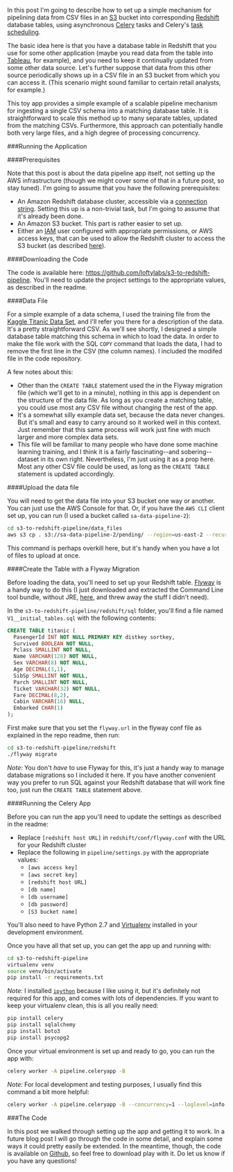 In this post I'm going to describe how to set up a simple mechanism for pipelining data from CSV files in an [S3](https://aws.amazon.com/documentation/s3/) bucket into corresponding [Redshift](https://aws.amazon.com/redshift/) database tables, using asynchronous [Celery](http://docs.celeryproject.org/en/latest/) tasks and Celery's [task scheduling](http://docs.celeryproject.org/en/latest/userguide/periodic-tasks.html).

The basic idea here is that you have a database table in Redshift that you use for some other application (maybe you read data from the table into [Tableau](https://www.tableau.com/), for example), and you need to keep it continually updated from some other data source. Let's further suppose that data from this other source periodically shows up in a CSV file in an S3 bucket from which you can access it. (This scenario might sound familiar to certain retail analysts, for example.)

This toy app provides a simple example of a scalable pipeline mechanism for ingesting a single CSV schema into a matching database table. It is straightforward to scale this method up to many separate tables, updated from the matching CSVs. Furthermore, this approach can potentially handle both very large files, and a high degree of processing concurrency.

###Running the Application

####Prerequisites

Note that this post is about the data pipeline app itself, not setting up the AWS infrastructure (though we might cover some of that in a future post, so stay tuned). I'm going to assume that you have the following prerequisites:

- An Amazon Redshift database cluster, accessible via a [connection string](http://docs.aws.amazon.com/redshift/latest/mgmt/configuring-connections.html). Setting this up is a non-trivial task, but I'm going to assume that it's already been done.
- An Amazon S3 bucket. This part is rather easier to set up.
- Either an [IAM](http://docs.aws.amazon.com/IAM/latest/UserGuide/introduction.html) user configured with appropriate permissions, or AWS access keys, that can be used to allow the Redshift cluster to access the S3 bucket (as described [here](http://docs.aws.amazon.com/redshift/latest/dg/tutorial-loading-run-copy.html)).

####Downloading the Code

The code is available here: https://github.com/loftylabs/s3-to-redshift-pipeline. You'll need to update the project settings to the appropriate values, as described in the readme.

####Data File

For a simple example of a data schema, I used the training file from the [Kaggle Titanic Data Set](https://www.kaggle.com/c/titanic/data), and I'll refer you there for a description of the data. It's a pretty straightforward CSV. As we'll see shortly, I designed a simple database table matching this schema in which to load the data. In order to make the file work with the SQL `COPY` command that loads the data, I had to remove the first line in the CSV (the column names). I included the modifed file in the code repository.

A few notes about this:

- Other than the `CREATE TABLE` statement used the in the Flyway migration file (which we'll get to in a minute), nothing in this app is dependent on the structure of the data file. As long as you create a matching table, you could use most any CSV file without changing the rest of the app.
- It's a somewhat silly example data set, because the data never changes. But it's small and easy to carry around so it worked well in this context. Just remember that this same process will work just fine with much larger and more complex data sets.
- This file will be familiar to many people who have done some machine learning training, and I think it is a fairly fascinating--and sobering--dataset in its own right. Nevertheless, I'm just using it as a prop here. Most any other CSV file could be used, as long as the `CREATE TABLE` statement is updated accordingly.


####Upload the data file

You will need to get the data file into your S3 bucket one way or another. You can just use the AWS Console for that. Or, if you have the `AWS CLI` client set up, you can run (I used a bucket called `sa-data-pipeline-2`):
```bash
cd s3-to-redshift-pipeline/data_files
aws s3 cp . s3://sa-data-pipeline-2/pending/ --region=us-east-2 --recursive --exclude ".DS_Store"
```
This command is perhaps overkill here, but it's handy when you have a lot of files to upload at once.

####Create the Table with a Flyway Migration


Before loading the data, you'll need to set up your Redshift table. [Flyway](https://flywaydb.org/) is a handy way to do this (I just downloaded and extracted the Command Line tool bundle, without JRE, [here](https://flywaydb.org/getstarted/download), and threw away the stuff I didn't need).

In the `s3-to-redshift-pipeline/redshift/sql` folder, you'll find a file named `V1__initial_tables.sql` with the following contents:
```sql
CREATE TABLE titanic (
  PasengerId INT NOT NULL PRIMARY KEY distkey sortkey,
  Survived BOOLEAN NOT NULL,
  Pclass SMALLINT NOT NULL,
  Name VARCHAR(128) NOT NULL,
  Sex VARCHAR(8) NOT NULL,
  Age DECIMAL(3,1),
  SibSp SMALLINT NOT NULL,
  Parch SMALLINT NOT NULL,
  Ticket VARCHAR(32) NOT NULL,
  Fare DECIMAL(8,2),
  Cabin VARCHAR(16) NULL,
  Embarked CHAR(1)
);
```
First make sure that you set the `flyway.url` in the flyway conf file as explained in the repo readme, then run:
```bash
cd s3-to-redshift-pipeline/redshift
./flyway migrate
```

*Note:* You don't *have* to use Flyway for this, it's just a handy way to manage database migrations so I included it here. If you have another convenient way you prefer to run SQL against your Redshift database that will work fine too, just run the `CREATE TABLE` statement above.

####Running the Celery App

Before you can run the app you'll need to update the settings as described in the readme:

- Replace `[redshift host URL]` in `redshift/conf/flyway.conf` with the URL for your Redshift cluster
- Replace the following in `pipeline/settings.py` with the appropriate values:
    - `[aws access key]`
    - `[aws secret key]`
    - `[redshift host URL]`
    - `[db name]`
    - `[db username]`
    - `[db password]`
    - `[S3 bucket name]`
    
You'll also need to have Python 2.7 and [Virtualenv](https://virtualenv.pypa.io/en/stable/) installed in your development environment.

Once you have all that set up, you can get the app up and running with:

```bash
cd s3-to-redshift-pipeline
virtualenv venv
source venv/bin/activate
pip install -r requirements.txt
```

*Note:* I installed [`ipython`](http://ipython.org/) because I like using it, but it's definitely not required for this app, and comes with lots of dependencies. If you want to keep your virtualenv clean, this is all you really need:
```bash
pip install celery
pip install sqlalchemy
pip install boto3
pip install psycopg2
```

Once your virtual environment is set up and ready to go, you can run the app with:
```bash
celery worker -A pipeline.celeryapp -B
```

*Note:* For local development and testing purposes, I usually find this command a bit more helpful:
```bash
celery worker -A pipeline.celeryapp -B --concurrency=1 --loglevel=info --purge
```


###The Code

In this post we walked through setting up the app and getting it to work. In a future blog post I will go through the code in some detail, and explain some ways it could pretty easily be extended. In the meantime, though, the code is available on [Github]( https://github.com/loftylabs/s3-to-redshift-pipeline), so feel free to download play with it. Do let us know if you have any questions!